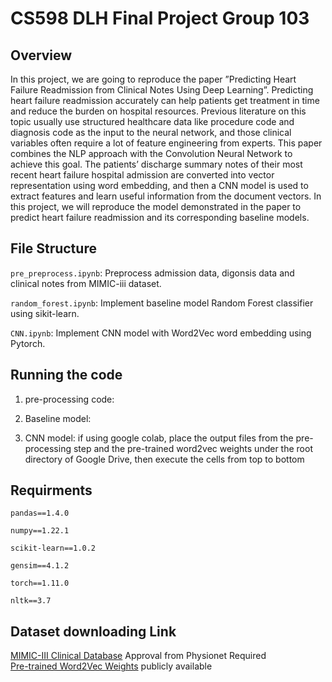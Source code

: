 # CS598 DLH Final Project Group 103

## Overview

In this project, we are going to reproduce the paper
”Predicting Heart Failure Readmission from Clinical Notes Using Deep Learning”. Predicting heart
failure readmission accurately can help patients get
treatment in time and reduce the burden on hospital
resources. Previous literature on this topic usually
use structured healthcare data like procedure code
and diagnosis code as the input to the neural network, and those clinical variables often require a
lot of feature engineering from experts. This paper
combines the NLP approach with the Convolution
Neural Network to achieve this goal. The patients’
discharge summary notes of their most recent heart
failure hospital admission are converted into vector
representation using word embedding, and then a
CNN model is used to extract features and learn
useful information from the document vectors. In
this project, we will reproduce the model demonstrated in the paper to predict heart failure readmission and its corresponding baseline models.

## File Structure

`pre_preprocess.ipynb`: Preprocess admission data, digonsis data and clinical notes from MIMIC-iii dataset.

`random_forest.ipynb`: Implement baseline model Random Forest classifier using sikit-learn.

`CNN.ipynb`: Implement CNN model with Word2Vec word embedding using Pytorch.

## Running the code

1. pre-processing code:

2. Baseline model:

3. CNN model: if using google colab, place the output files from the pre-processing step and the pre-trained word2vec weights under the root directory of Google Drive, then execute the cells from top to bottom

## Requirments

`pandas==1.4.0`

`numpy==1.22.1`

`scikit-learn==1.0.2`

`gensim==4.1.2`

`torch==1.11.0`

`nltk==3.7`

## Dataset downloading Link

[MIMIC-III Clinical Database](https://physionet.org/content/mimiciii/1.4/) Approval from Physionet Required </br>
[Pre-trained Word2Vec Weights](https://bio.nlplab.org/) publicly available
